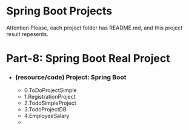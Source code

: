 #                                           Spring Boot Projects

Attention Please, each project folder has README.md, and this project result repesents.

# Part-8: Spring Boot Real Project 
  * ### (resource/code) Project: Spring Boot 
    
     *  0.ToDoProjectSimple
     *  1.RegistrationProject
     *  2.TodoSimpleProject
     *  3.TodoProjectDB
     *  4.EmployeeSalary
     * 
 
